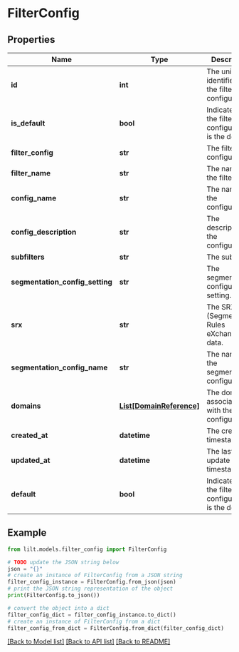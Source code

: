 # FilterConfig


## Properties

Name | Type | Description | Notes
------------ | ------------- | ------------- | -------------
**id** | **int** | The unique identifier for the filter configuration. | [optional] 
**is_default** | **bool** | Indicates if the filter configuration is the default. | [optional] 
**filter_config** | **str** | The filter configuration. | [optional] 
**filter_name** | **str** | The name of the filter. | [optional] 
**config_name** | **str** | The name of the configuration. | [optional] 
**config_description** | **str** | The description of the configuration. | [optional] 
**subfilters** | **str** | The subfilters. | [optional] 
**segmentation_config_setting** | **str** | The segmentation configuration setting. | [optional] 
**srx** | **str** | The SRX (Segmentation Rules eXchange) data. | [optional] 
**segmentation_config_name** | **str** | The name of the segmentation configuration. | [optional] 
**domains** | [**List[DomainReference]**](DomainReference.md) | The domains associated with the filter configuration. | [optional] 
**created_at** | **datetime** | The creation timestamp. | [optional] 
**updated_at** | **datetime** | The last update timestamp. | [optional] 
**default** | **bool** | Indicates if the filter configuration is the default. | [optional] 

## Example

```python
from lilt.models.filter_config import FilterConfig

# TODO update the JSON string below
json = "{}"
# create an instance of FilterConfig from a JSON string
filter_config_instance = FilterConfig.from_json(json)
# print the JSON string representation of the object
print(FilterConfig.to_json())

# convert the object into a dict
filter_config_dict = filter_config_instance.to_dict()
# create an instance of FilterConfig from a dict
filter_config_from_dict = FilterConfig.from_dict(filter_config_dict)
```
[[Back to Model list]](../README.md#documentation-for-models) [[Back to API list]](../README.md#documentation-for-api-endpoints) [[Back to README]](../README.md)



